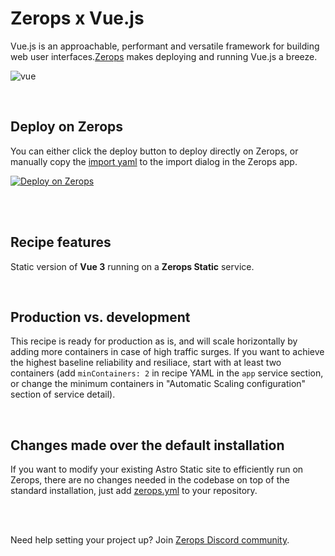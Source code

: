 # Zerops x Vue.js
Vue.js is an approachable, performant and versatile framework for building web user interfaces.[Zerops](https://zerops.io)
makes deploying and running Vue.js a breeze.

![vue](https://github.com/zeropsio/recipe-shared-assets/blob/main/covers/png/cover-vue.png)

<br/>

## Deploy on Zerops

You can either click the deploy button to deploy directly on Zerops, or manually copy the [import yaml](https://github.com/zeropsio/recipe-vue/blob/main/zerops-project-import.yml) to the import dialog in the Zerops app.

[![Deploy on Zerops](https://github.com/zeropsio/recipe-shared-assets/blob/main/deploy-button/green/deploy-button.svg)](https://app.zerops.io/recipe/vue)


<br/>
<br/>

## Recipe features
Static version of **Vue 3** running on a **Zerops Static** service.

<br/>

## Production vs. development
This recipe is ready for production as is, and will scale horizontally by adding more containers in case of high traffic surges. If you want to achieve the highest baseline reliability and resiliace, start with at least two containers (add `minContainers: 2` in recipe YAML in the `app` service section, or change the minimum containers in "Automatic Scaling configuration" section of service detail).

<br/>

## Changes made over the default installation
If you want to modify your existing Astro Static site to efficiently run on Zerops, there are no changes needed in the codebase on top of the standard installation, just add [zerops.yml](https://github.com/zeropsio/recipe-vue/blob/main/zerops.yml) to your repository.

<br/>
<br/>

Need help setting your project up? Join [Zerops Discord community](https://discord.com/invite/WDvCZ54).
